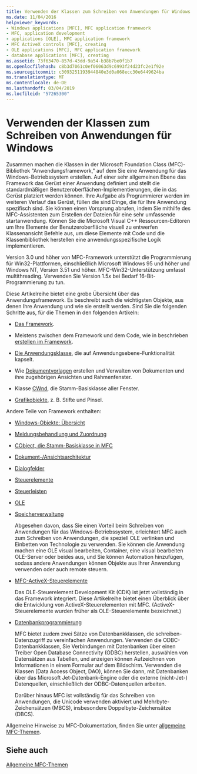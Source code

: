 ```yaml
---
title: Verwenden der Klassen zum Schreiben von Anwendungen für Windows
ms.date: 11/04/2016
helpviewer_keywords:
- Windows applications [MFC], MFC application framework
- MFC, application development
- applications [OLE], MFC application framework
- MFC ActiveX controls [MFC], creating
- OLE applications [MFC], MFC application framework
- database applications [MFC], creating
ms.assetid: 73f63470-857d-43dd-9a54-b38b7be0f1b7
ms.openlocfilehash: c8b3d7061c0ef06063d9c6993f24d23fc2e1f92e
ms.sourcegitcommit: c3093251193944840e3d0a068ecc30e6449624ba
ms.translationtype: MT
ms.contentlocale: de-DE
ms.lasthandoff: 03/04/2019
ms.locfileid: "57265300"
---
```

# <a name="using-the-classes-to-write-applications-for-windows"></a>Verwenden der Klassen zum Schreiben von Anwendungen für Windows

Zusammen machen die Klassen in der Microsoft Foundation Class (MFC)-Bibliothek "Anwendungsframework," auf dem Sie eine Anwendung für das Windows-Betriebssystem erstellen. Auf einer sehr allgemeinen Ebene das Framework das Gerüst einer Anwendung definiert und stellt die standardmäßigen Benutzeroberflächen-Implementierungen, die in das Gerüst platziert werden können. Ihre Aufgabe als Programmierer werden im weiteren Verlauf das Gerüst, füllen die sind Dinge, die für Ihre Anwendung spezifisch sind. Sie können einen Vorsprung abrufen, indem Sie mithilfe des MFC-Assistenten zum Erstellen der Dateien für eine sehr umfassende startanwendung. Können Sie die Microsoft Visual C++ Ressourcen-Editoren um Ihre Elemente der Benutzeroberfläche visuell zu entwerfen Klassenansicht Befehle aus, um diese Elemente mit Code und die Klassenbibliothek herstellen eine anwendungsspezifische Logik implementieren.

Version 3.0 und höher von MFC-Framework unterstützt die Programmierung für Win32-Plattformen, einschließlich Microsoft Windows 95 und höher und Windows NT, Version 3.51 und höher. MFC-Win32-Unterstützung umfasst multithreading. Verwenden Sie Version 1.5*x* bei Bedarf 16-Bit-Programmierung zu tun.

Diese Artikelreihe bietet eine grobe Übersicht über das Anwendungsframework. Es beschreibt auch die wichtigsten Objekte, aus denen Ihre Anwendung und wie sie erstellt werden. Sind Sie die folgenden Schritte aus, für die Themen in den folgenden Artikeln:

- [Das Framework](../mfc/framework-mfc.md).

- Meistens zwischen dem Framework und dem Code, wie in beschrieben [erstellen im Framework](../mfc/building-on-the-framework.md).

- [Die Anwendungsklasse](../mfc/cwinapp-the-application-class.md), die auf Anwendungsebene-Funktionalität kapselt.

- Wie [Dokumentvorlagen](../mfc/document-templates-and-the-document-view-creation-process.md) erstellen und Verwalten von Dokumenten und ihre zugehörigen Ansichten und Rahmenfenster.

- Klasse [CWnd](../mfc/window-objects.md), die Stamm-Basisklasse aller Fenster.

- [Grafikobjekte](../mfc/graphic-objects.md), z. B. Stifte und Pinsel.

Andere Teile von Framework enthalten:

- [Windows-Objekte: Übersicht](../mfc/window-objects.md)

- [Meldungsbehandlung und Zuordnung](../mfc/message-handling-and-mapping.md)

- [CObject, die Stamm-Basisklasse in MFC](../mfc/using-cobject.md)

- [Dokument-/Ansichtsarchitektur](../mfc/document-view-architecture.md)

- [Dialogfelder](../mfc/dialog-boxes.md)

- [Steuerelemente](../mfc/controls-mfc.md)

- [Steuerleisten](../mfc/control-bars.md)

- [OLE](../mfc/ole-in-mfc.md)

- [Speicherverwaltung](../mfc/memory-management.md)

   Abgesehen davon, dass Sie einen Vorteil beim Schreiben von Anwendungen für das Windows-Betriebssystem, erleichtert MFC auch zum Schreiben von Anwendungen, die speziell OLE verlinken und Einbetten von Technologie zu verwenden. Sie können die Anwendung machen eine OLE visual bearbeiten, Container, eine visual bearbeiten OLE-Server oder beides aus, und Sie können Automation hinzufügen, sodass andere Anwendungen können Objekte aus Ihrer Anwendung verwenden oder auch remote steuern.

- [MFC-ActiveX-Steuerelemente](../mfc/mfc-activex-controls.md)

   Das OLE-Steuerelement Development Kit (CDK) ist jetzt vollständig in das Framework integriert. Diese Artikelreihe bietet einen Überblick über die Entwicklung von ActiveX-Steuerelementen mit MFC. (ActiveX-Steuerelemente wurden früher als OLE-Steuerelemente bezeichnet.)

- [Datenbankprogrammierung](../data/data-access-programming-mfc-atl.md)

   MFC bietet zudem zwei Sätze von Datenbankklassen, die schreiben-Datenzugriff zu vereinfachen Anwendungen. Verwenden die ODBC-Datenbankklassen, Sie Verbindungen mit Datenbanken über einen Treiber Open Database Connectivity (ODBC) herstellen, auswählen von Datensätzen aus Tabellen, und anzeigen können Aufzeichnen von Informationen in einem Formular auf dem Bildschirm. Verwenden die Klassen (Data Access Object, DAO), können Sie dann, mit Datenbanken über das Microsoft Jet-Datenbank-Engine oder die externe (nicht-Jet-) Datenquellen, einschließlich der ODBC-Datenquellen arbeiten.

   Darüber hinaus MFC ist vollständig für das Schreiben von Anwendungen, die Unicode verwenden aktiviert und Mehrbyte-Zeichensätzen (MBCS), insbesondere Doppelbyte-Zeichensätze (DBCS).

Allgemeine Hinweise zu MFC-Dokumentation, finden Sie unter [allgemeine MFC-Themen](../mfc/general-mfc-topics.md).

## <a name="see-also"></a>Siehe auch

[Allgemeine MFC-Themen](../mfc/general-mfc-topics.md)
